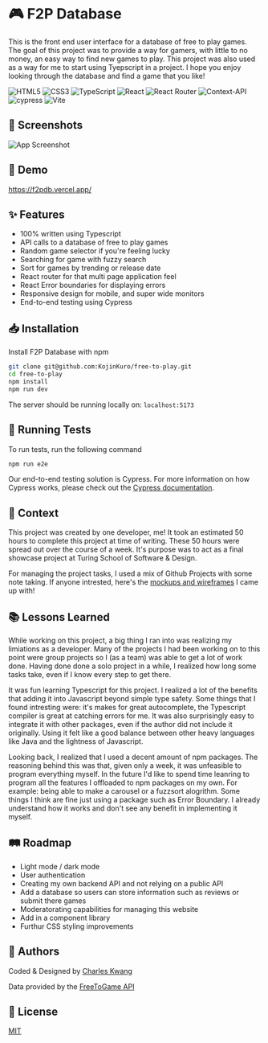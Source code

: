 
# 🎮 F2P Database

This is the front end user interface for a database of free to play games. The goal of this project was to provide a way for gamers, with little to no money, an easy way to find new games to play. This project was also used as a way for me to start using Tyepscript in a project. I hope you enjoy looking through the database and find a game that you like!

![HTML5](https://img.shields.io/badge/html5-%23E34F26.svg?style=for-the-badge&logo=html5&logoColor=white)
![CSS3](https://img.shields.io/badge/css3-%231572B6.svg?style=for-the-badge&logo=css3&logoColor=white)
![TypeScript](https://img.shields.io/badge/typescript-%23007ACC.svg?style=for-the-badge&logo=typescript&logoColor=white)
![React](https://img.shields.io/badge/react-%2320232a.svg?style=for-the-badge&logo=react&logoColor=%2361DAFB)
![React Router](https://img.shields.io/badge/React_Router-CA4245?style=for-the-badge&logo=react-router&logoColor=white)
![Context-API](https://img.shields.io/badge/Context--Api-000000?style=for-the-badge&logo=react)
![cypress](https://img.shields.io/badge/-cypress-%23E5E5E5?style=for-the-badge&logo=cypress&logoColor=058a5e)
![Vite](https://img.shields.io/badge/vite-%23646CFF.svg?style=for-the-badge&logo=vite&logoColor=white)
## 📸 Screenshots

![App Screenshot](https://github.com/KojinKuro/free-to-play/assets/11234292/5993b2f5-cc94-4d3c-9a23-de33c3197b1e)


## 🎥 Demo

https://f2pdb.vercel.app/

## ✨ Features

- 100% written using Typescript
- API calls to a database of free to play games
- Random game selector if you're feeling lucky
- Searching for game with fuzzy search
- Sort for games by trending or release date
- React router for that multi page application feel
- React Error boundaries for displaying errors
- Responsive design for mobile, and super wide monitors
- End-to-end testing using Cypress


## 📥 Installation

Install F2P Database with npm

```bash
git clone git@github.com:KojinKuro/free-to-play.git
cd free-to-play
npm install
npm run dev
```

The server should be running locally on: `localhost:5173`
    
## 🧪 Running Tests

To run tests, run the following command

```bash
npm run e2e
```

Our end-to-end testing solution is Cypress. For more information on how Cypress works, please check out the [Cypress documentation](https://docs.cypress.io/guides/overview/why-cypress).
## 📝 Context

This project was created by one developer, me! It took an estimated 50 hours to complete this project at time of writing. These 50 hours were spread out over the course of a week. It's purpose was to act as a final showcase project at Turing School of Software & Design.

For managing the project tasks, I used a mix of Github Projects with some note taking. If anyone intrested, here's the [mockups and wireframes](https://www.figma.com/design/MYzvvy3Uuj2HjFg2tWz3jg/Untitled?node-id=3-95&t=9bv8EULXCqVQd67N-0) I came up with!
## 📚 Lessons Learned

While working on this project, a big thing I ran into was realizing my limiations as a developer. Many of the projects I had been working on to this point were group projects so I (as a team) was able to get a lot of work done. Having done done a solo project in a while, I realized how long some tasks take, even if I know every step to get there.

It was fun learning Typescript for this project. I realized a lot of the benefits that adding it into Javascript beyond simple type safety. Some things that I found intresting were: it's makes for great autocomplete, the Typescript compiler is great at catching errors for me. It was also surprisingly easy to integrate it with other packages, even if the author did not include it originally. Using it felt like a good balance between other heavy languages like Java and the lightness of Javascript.

Looking back, I realized that I used a decent amount of npm packages. The reasoning behind this was that, given only a week, it was unfeasible to program everything myself. In the future I'd like to spend time leanring to program all the features I offloaded to npm packages on my own. For example: being able to make a carousel or a fuzzsort alogrithm. Some things I think are fine just using a package such as Error Boundary. I already understand how it works and don't see any benefit in implementing it myself.
## 🛤️ Roadmap

- Light mode / dark mode
- User authentication
- Creating my own backend API and not relying on a public API
- Add a database so users can store information such as reviews or submit there games
- Moderatorating capabilities for managing this website 
- Add in a component library
- Furthur CSS styling improvements

## 👥 Authors

Coded & Designed by [Charles Kwang](https://www.github.com/KojinKuro)

Data provided by the [FreeToGame API](https://www.freetogame.com/)
## 📜 License

[MIT](https://choosealicense.com/licenses/mit/)

